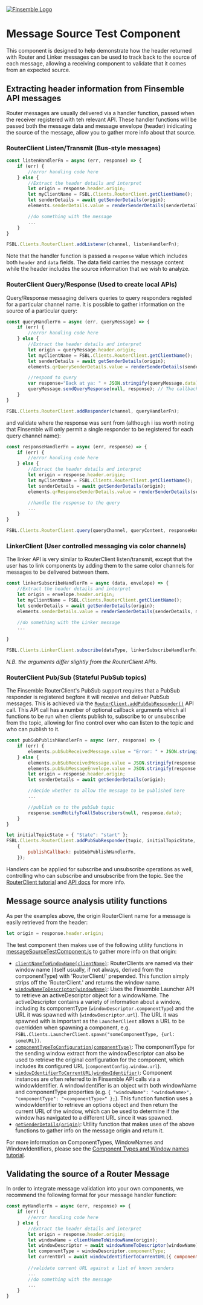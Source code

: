 [![Finsemble Logo](https://documentation.chartiq.com/finsemble/styles/img/Finsemble_Logo_Dark.svg)](https://documentation.chartiq.com/finsemble/)

# Message Source Test Component
This component is designed to help demonstrate how the header returned with Router and Linker messages can be used to track back to the source of each message, allowing a receiving component to validate that it comes from an expected source.

## Extracting header information from Finsemble API messages
Router messages are usually delivered via a handler function, passed when the receiver registered with teh relevant API. These handler functions will be passed both the message data and message envelope (header) inidicating the source of the message, allow you to gather more info about that source. 

### RouterClient Listen/Transmit (Bus-style messages)

```javascript
const listenHandlerFn = async (err, response) => {
	if (err) {
		//error handling code here
	} else {
		//Extract the header details and interpret
		let origin = response.header.origin;
		let myClientName = FSBL.Clients.RouterClient.getClientName();
		let senderDetails = await getSenderDetails(origin);
		elements.senderDetails.value = renderSenderDetails(senderDetails, myClientName, response.header.lastClient);

		//do something with the message
		...
	}
}

FSBL.Clients.RouterClient.addListener(channel, listenHandlerFn);
```
Note that the handler function is passed a `response` value which includes both `header` and `data` fields. The data field carries the message content while the header includes the source information that we wish to analyze. 

### RouterClient Query/Response (Used to create local APIs)
Query/Response messaging delivers queries to query responders registed for a particular channel name. It is possible to gather information on the source of a particular query:
```javascript
const queryHandlerFn = async (err, queryMessage) => {
	if (err) {
		//error handling code here
	} else {
		//Extract the header details and interpret
		let origin = queryMessage.header.origin;
		let myClientName = FSBL.Clients.RouterClient.getClientName();
		let senderDetails = await getSenderDetails(origin);
		elements.qrQuerySenderDetails.value = renderSenderDetails(senderDetails, myClientName, queryMessage.header.lastClient);

		//respond to query
		var response="Back at ya: " + JSON.stringify(queryMessage.data); // Responses can be objects or strings
		queryMessage.sendQueryResponse(null, response); // The callback must respond, else a timeout will occur on the querying client.
	}
}

FSBL.Clients.RouterClient.addResponder(channel, queryHandlerFn);
```
and validate where the response was sent from (although i iss worth noting that Finsemble will only permit a single responder to be registered for each query channel name):
```javascript
const responseHandlerFn = async (err, response) => {
	if (err) {
		//error handling code here
	} else {
		//Extract the header details and interpret
		let origin = response.header.origin;
		let myClientName = FSBL.Clients.RouterClient.getClientName();
		let senderDetails = await getSenderDetails(origin);
		elements.qrResponseSenderDetails.value = renderSenderDetails(senderDetails, myClientName, response.header.lastClient);

		//handle the response to the query
		...
	}
}

FSBL.Clients.RouterClient.query(queryChannel, queryContent, responseHandlerFn);
```

### LinkerClient (User controlled messaging via color channels)
The linker API is very similar to RouterClient listen/transmit, except that the user has to link components by adding them to the same color channels for messages to be delivered between them.
```javascript
const linkerSubscribeHandlerFn = async (data, envelope) => {
	//Extract the header details and interpret
	let origin = envelope.header.origin;
	let myClientName = FSBL.Clients.RouterClient.getClientName();
	let senderDetails = await getSenderDetails(origin);
	elements.senderDetails.value = renderSenderDetails(senderDetails, myClientName, response.header.lastClient);

	//do something with the Linker message
	...
	
}

FSBL.Clients.LinkerClient.subscribe(dataType, linkerSubscribeHandlerFn);
```

_N.B. the arguments differ slightly from the RouterClient APIs._

### RouterClient Pub/Sub (Stateful PubSub topics)
The Finsemble RouterClient's PubSub support requires that a PubSub responder is registered begfore it will receive and deliver PubSub messages. This is achieved via the [`RouterClient.addPubSubResponder()`](https://documentation.chartiq.com/finsemble/IRouterClient.html#addPubSubResponder) API call. This API call has a number of optional callback arguments which all functions to be run when clients publish to, subscribe to or unsubscribe from the topic, allowing for fine control over who can listen to the topic and who can publish to it. 

```javascript
const pubSubPublishHandlerFn = async (err, response) => {
	if (err) {
		elements.pubSubReceivedMessage.value = "Error: " + JSON.stringify(err, null, 4);
	} else {
		elements.pubSubReceivedMessage.value = JSON.stringify(response.data, null, 4);
		elements.pubSubMessageEnvelope.value = JSON.stringify(response.header, null, 4);
		let origin = response.header.origin;
		let senderDetails = await getSenderDetails(origin);

		//decide whether to allow the message to be published here
		...

		//publish on to the pubSub topic
		response.sendNotifyToAllSubscribers(null, response.data);
	}
}

let initialTopicState = { "State": "start" };
FSBL.Clients.RouterClient.addPubSubResponder(topic, initialTopicState,
	{
		publishCallback: pubSubPublishHandlerFn,
	});
```
Handlers can be applied for subscribe and unsubscribe operations as well, controlling who can subscribe and unsubscribe from the topic. See the [RouterClient tutorial](https://documentation.chartiq.com/finsemble/tutorial-TheRouter.html#third-supported-model-pubsub) and [API docs](https://documentation.chartiq.com/finsemble/IRouterClient.html#addPubSubResponder) for more info.


## Message source analysis utility functions
As per the examples above, the origin RouterClient name for a message is easily retrieved from the header:
```javascript
let origin = response.header.origin;
```

The test component then makes use of the following utility functions in [messageSourceTestComponent.js](./messageSourceTestComponent.js) to gather more info on that origin:
- [`clientNameToWindowName(clientName)`](https://github.com/ChartIQ/finsemble-seed/blob/9655e552bdc39cc37c00b4d39549578ff97a7cfa/src/components/messageSourceTestComponent/messageSourceTestComponent.js#L17-L24): 
RouterClients are named via their window name (itself usually, if not always, derived from the componentType) with 'RouterClient/' prepended. This function simply strips off the 'RouterClient.' and returns the window name.
- [`windowNameToDescriptor(windowName)`](https://github.com/ChartIQ/finsemble-seed/blob/9655e552bdc39cc37c00b4d39549578ff97a7cfa/src/components/messageSourceTestComponent/messageSourceTestComponent.js#L26-L39): 
Uses the Finsemble Launcher API to retrieve an activeDescriptor object for a windowName. The activeDescriptor contains a variety of information about a window, including its componentType (`windowDescriptor.componentType`) and the URL it was spawned with (`windowDescriptor.url`). The URL it was spawned with is important as the `LauncherClient` allows a URL to be overridden when spawning a component, e.g. `FSBL.Clients.LauncherClient.spawn("someComponentType, {url: someURL})`. 
- [`componentTypeToConfiguration(componentType)`](https://github.com/ChartIQ/finsemble-seed/blob/9655e552bdc39cc37c00b4d39549578ff97a7cfa/src/components/messageSourceTestComponent/messageSourceTestComponent.js#L66-L74): 
The componentType for the sending window extract from the windowDescriptor can also be used to retrieve the original configuration for the component, which includes its configured URL (`componentConfig.window.url`).
- [`windowIdentifierToCurrentURL(windowIdentifier)`](https://github.com/ChartIQ/finsemble-seed/blob/9655e552bdc39cc37c00b4d39549578ff97a7cfa/src/components/messageSourceTestComponent/messageSourceTestComponent.js#L41-L64): 
Component instances are often referred to in Finsemble API calls via a windowIdentifier. A windowIdentifier is an object with both windowName and componentType properties (e.g. `{ "windowName": "<windowName>", "componentType": "<componentType>" };`). This function function uses a windowIdentifier to retrieve an options object and then return the current URL of the window, which can be used to determine if the window has navigated to a different URL since it was spawned. 
- [`getSenderDetails(origin)`](https://github.com/ChartIQ/finsemble-seed/blob/9655e552bdc39cc37c00b4d39549578ff97a7cfa/src/components/messageSourceTestComponent/messageSourceTestComponent.js#L76-L102): 
Utility function that makes uses of the above functions to gather info on the message origin and return it.

For more information on ComponentTypes, WindowNames and WindowIdentifiers, please see the [Component Types and Window names tutorial](https://documentation.chartiq.com/finsemble/tutorial-ComponentTypesAndWindowNames.html).

## Validating the source of a Router Message
In order to integrate message validation into your own components, we recommend the following format for your message handler function:
```javascript
const myHandlerFn = async (err, response) => {
	if (err) {
		//error handling code here
	} else {
		//Extract the header details and interpret
		let origin = response.header.origin;
		let windowName = clientNameToWindowName(origin);
		let windowDescriptor = await windowNameToDescriptor(windowName);
		let componentType = windowDescriptor.componentType;
		let currentUrl = await windowIdentifierToCurrentURL({ componentType: componentType, windowName: windowName });
		
		//validate current URL against a list of known senders
		...
		//do something with the message
		...
	}
}
```